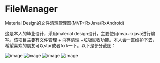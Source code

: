 # FileManager
Material Design的文件清理管理器(MVP+RxJava/RxAndroid)

这是本人的毕业设计，采用material design设计，主要使用mvp+rxjava进行编写。该项目主要有文件管理 + 内存清理 +垃圾回收功能。本人会一直维护下去，希望喜欢的朋友可以star或者fork一下。以下是部分截图：

![image](http://upload.ouliu.net/i/20170312022735xs7or.jpeg)
![image](http://pic.027cgb.cn/20170302/20173123291297448713.jpeg)
![image](http://pic.027cgb.cn/20170302/2017312954257683019.jpeg)
![image](http://pic.027cgb.cn/20170302/2017312797213070490.jpeg)


